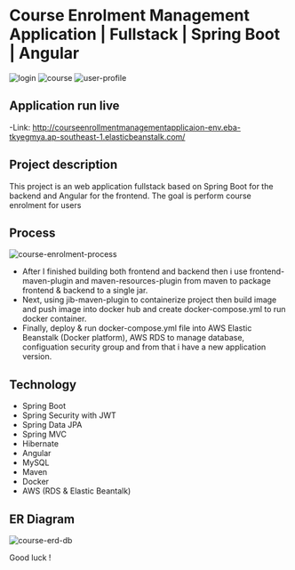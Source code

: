 # Course Enrolment Management Application | Fullstack | Spring Boot | Angular
![login](https://user-images.githubusercontent.com/86077654/151330130-fea7a85d-6c6e-440e-9037-d96d8e6f74e7.png)
![course](https://user-images.githubusercontent.com/86077654/151330133-70a1710f-ed17-4b5a-b7bb-0db2f5e7eb27.png)
![user-profile](https://user-images.githubusercontent.com/86077654/151330135-b72738f0-7961-4fc1-aefa-3a563c8d1c19.png)
## Application run live
-Link: http://courseenrollmentmanagementapplicaion-env.eba-tkyegmya.ap-southeast-1.elasticbeanstalk.com/
## Project description
This project is an web application fullstack based on Spring Boot for the backend and Angular for the frontend. The goal is perform course enrolment for users 
## Process
![course-enrolment-process](https://user-images.githubusercontent.com/86077654/151339737-e835d989-6457-483c-9c00-b44da1db0caa.png)
- After I finished building both frontend and backend then i use frontend-maven-plugin and maven-resources-plugin from maven to package frontend & backend to a single jar.
- Next, using jib-maven-plugin to containerize project then build image and push image into docker hub and create docker-compose.yml to run docker container. 
- Finally, deploy & run docker-compose.yml file into AWS Elastic Beanstalk (Docker platform), AWS RDS to manage database, configuation security group and from that i have a new application version.

## Technology
- Spring Boot
- Spring Security with JWT
- Spring Data JPA
- Spring MVC
- Hibernate
- Angular
- MySQL
- Maven
- Docker
- AWS (RDS & Elastic Beantalk)

## ER Diagram
![course-erd-db](https://user-images.githubusercontent.com/86077654/151331653-bab70812-bf76-4826-b024-e1ca6e929907.png)

Good luck !
